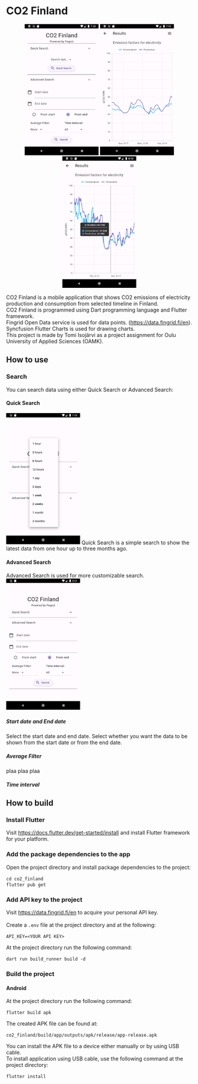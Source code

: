# CO2 Finland
<p align="middle">
<img src="Doc/1.png" alt="Search screen" style="width:200px;"/>
<img src="Doc/2.png" alt="Graph" style="width:200px;"/>
<img src="Doc/3.png" alt="Tooltip" style="width:200px;"/>
</p>

CO2 Finland is a mobile application that shows CO2 emissions of electricity production and consumption from selected timeline in Finland.  
CO2 Finland is programmed using Dart programming language and Flutter framework.  
Fingrid Open Data service is used for data points. (https://data.fingrid.fi/en).  
Syncfusion Flutter Charts is used for drawing charts.  
This project is made by Tomi Isojärvi as a project assignment for Oulu University of Applied Sciences (OAMK).

## How to use
### Search
You can search data using either Quick Search or Advanced Search:
#### Quick Search
<img src="Doc/quick_search.png" alt="Tooltip" style="width:200px;"/>
Quick Search is a simple search to show the latest data from one hour up to three months ago.

#### Advanced Search
Advanced Search is used for more customizable search.
<img src="Doc/advanced_search.png" alt="Tooltip" style="width:200px;"/>
##### Start date and End date
Select the start date and end date. Select whether you want the data to be shown from the start date or from the end date.
##### Average Filter
plaa plaa plaa
##### Time interval


## How to build
### Install Flutter
Visit https://docs.flutter.dev/get-started/install and install Flutter framework for your platform.
### Add the package dependencies to the app
Open the project directory and install package dependencies to the project:
```
cd co2_finland
flutter pub get
```
### Add API key to the project
Visit https://data.fingrid.fi/en to acquire your personal API key. \
\
Create a `.env` file at the project directory and at the following:
```
API_KEY=<YOUR API KEY>
```
At the project directory run the following command:
```
dart run build_runner build -d
```
### Build the project
#### Android
At the project directory run the following command:
```
flutter build apk
```
The created APK file can be found at:
```
co2_finland/build/app/outputs/apk/release/app-release.apk
```
You can install the APK file to a device either manually or by using USB cable. \
To install application using USB cable, use the following command at the project directory:
```
flutter install
```
